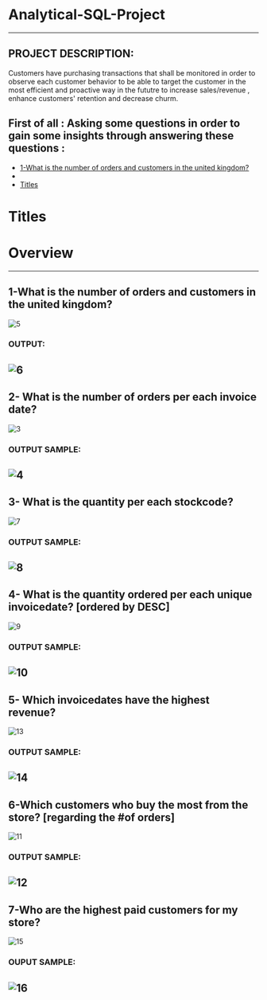 # Analytical-SQL-Project
----------------------------------------------
## PROJECT DESCRIPTION:
Customers have purchasing transactions that shall be monitored in order to observe each customer behavior to be able to target the customer in the most efficient and proactive way in the fututre to increase sales/revenue , enhance customers' retention and decrease churm.
## First of all : Asking some questions in order to gain some insights through answering these questions :
- [1-What is the number of orders and customers in the united kingdom?](#What-is-the-number-of-orders-and-customers-in-the-united-kingdom)
- 
- [Titles](#titles)
# Titles 
# Overview
--------------------------------------------------------------------------------
## 1-What is the number of orders and customers in the united kingdom?
![5](https://user-images.githubusercontent.com/121814714/219780112-5642382d-248f-4343-b7fd-0674d7ff4a41.PNG)
### OUTPUT:
![6](https://user-images.githubusercontent.com/121814714/219780517-43a71629-6bce-4c2c-bcf9-150164fa2a6f.PNG)
--------------------------------------------------------------------------------
## 2- What is the number of orders per each invoice date?
![3](https://user-images.githubusercontent.com/121814714/219775344-14dae10d-6ac6-4c8a-adb8-16f5abdd55de.PNG)
### OUTPUT SAMPLE:
![4](https://user-images.githubusercontent.com/121814714/219775526-9c02321d-0801-4ef0-b7f0-aec936e8423b.PNG)
-----------------------------------------------------------------------------
## 3- What is the quantity per each stockcode?
![7](https://user-images.githubusercontent.com/121814714/219783810-70bc17cf-2b74-4612-b571-3ad312618dae.PNG)
### OUTPUT SAMPLE: 
![8](https://user-images.githubusercontent.com/121814714/219783913-aec4c8cb-9a52-4bf8-9790-215175722f8b.PNG)
------------------------------------------------------------------------------
## 4- What is the quantity ordered per each unique invoicedate? [ordered by DESC]
![9](https://user-images.githubusercontent.com/121814714/219785315-347d2338-88f5-4a54-a36c-d0d7844bbbeb.PNG)
### OUTPUT SAMPLE:
![10](https://user-images.githubusercontent.com/121814714/219785390-e1cae25a-214f-44f6-8794-8f8f7ff43693.PNG)
------------------------------------------------------------------------------
## 5- Which invoicedates have the highest revenue?
![13](https://user-images.githubusercontent.com/121814714/219789207-39e6ba20-ed10-4176-80fc-724a3b7d7426.PNG)
### OUTPUT SAMPLE:
![14](https://user-images.githubusercontent.com/121814714/219789269-754e8f69-5508-4901-b9ae-06324223ec37.PNG)
------------------------------------------------------------------------
## 6-Which customers who buy the most from the store? [regarding the #of orders]
![11](https://user-images.githubusercontent.com/121814714/219786980-2a28df52-d8d8-4060-92e7-456769dee961.PNG)
### OUTPUT SAMPLE:
![12](https://user-images.githubusercontent.com/121814714/219787038-eb727cc9-ce3b-4957-beb8-61e631243038.PNG)
-----------------------------------------------------------------------------------
## 7-Who are the highest paid customers for my store?
![15](https://user-images.githubusercontent.com/121814714/219791087-0b7e3f54-1e2d-4dc5-a8b0-90525db1783f.PNG)
### OUPUT SAMPLE:
![16](https://user-images.githubusercontent.com/121814714/219791140-00cae43e-67d3-43cc-b8b8-b4305bc03870.PNG)
---------------------------------------------------------------------------------------------------
